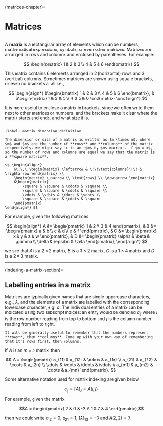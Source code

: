 (matrices-chapter)=

# Matrices

```{index} Matrix
```

A **matrix** is a rectangular array of elements which can be numbers, mathematical expressions, symbols, or even other matrices. Matrices are arranged in rows and columns and enclosed by parentheses. For example:

$$ \begin{pmatrix}
    1 & 2 & 3 \\
    4 & 5 & 6
\end{pmatrix}.$$

This matrix contains 6 elements arranged in 2 (horizontal) rows and 3 (vertical) columns. Sometimes matrices are shown using square brackets, or even no brackets at all i.e.,

$$ \begin{align*}
    &\begin{bmatrix}
        1 & 2 & 3 \\
        4 & 5 & 6
    \end{bmatrix}, &
    &\begin{matrix}
        1 & 2 & 3 \\
        4 & 5 & 6
    \end{matrix}
\end{align*} $$

It is more useful to enclose a matrix in brackets, since we often write them next to other matrices or numbers, and the brackets make it clear where the matrix starts and ends, and what size it is.

```{index} Matrix ; dimension
```

```{prf:definition} Dimension of a matrix
:label: matrix-dimension-definition

The dimension or size of a matrix is written as $m \times n$, where $m$ and $n$ are the number of **rows** and **columns** of the matrix respectively. We might say it is an "$m$ by $n$ matrix". If $m = n$, so the number of rows and columns are equal we say that the matrix is a **square matrix**.

$$ \begin{align*}
    &\,\,\,\begin{matrix} \leftarrow & \!\!\text{columns}\!\! & \rightarrow \end{matrix} \\
    \begin{matrix} \uparrow \\ \text{rows} \\ \downarrow \end{matrix}
    &\begin{pmatrix}
        \square & \square & \cdots & \square \\
        \square & \square & \cdots & \square \\
        \vdots & \vdots & \ddots & \vdots \\
        \square & \square & \cdots & \square
    \end{pmatrix}
\end{align*} $$
```

For example, given the following matrices

$$ \begin{align*}
    A &= \begin{pmatrix} 1 & 2 \\ 3 & 4 \end{pmatrix}, &
    B &= \begin{pmatrix} a & b \\ c & d \\ e & f \end{pmatrix}, &
    C &= \begin{pmatrix} x & y & z & w \end{pmatrix}, &
    D &= \begin{pmatrix} \alpha & \beta & \gamma \\ \delta & \epsilon & \zeta \end{pmatrix},
\end{align*} $$

we see that $A$ is a $2\times 2$ matrix, $B$ is a $3 \times 2$ matrix, $C$ is a $1 \times 4$ matrix and $D$ is a $2 \times 3$ matrix.

---

(indexing-a-matrix-section)=

## Labelling entries in a matrix

Matrices are typically given names that are single uppercase characters, e.g., $A$, and the elements of a matrix are labelled with the corresponding lowercase character, e.g. $a$. The individual entries of a matrix can be indicated using two subscript indices: an entry would be denoted $a_{ij}$ where $i$ is the row number reading from top to bottom and $j$ is the column number reading from left to right.

```{note}
It will be generally useful to remember that the numbers represent **rows**, then **columns**. Come up with your own way of remembering that it's rows first, then columns.
```

If $A$ is an $m \times n$ matrix, then

$$ A =
\begin{pmatrix}
    a_{11} & a_{12} & \cdots & a_{1n} \\
    a_{21} & a_{22} & \cdots & a_{2n} \\
    \vdots & \vdots & \ddots & \vdots \\
    a_{m1} & a_{m2} & \cdots & a_{mn}
\end{pmatrix}. $$

Some alternative notation used for matrix indexing are given below

$$ a_{ij} = [A]_{ij} = A(i,j). $$

For example, given the matrix

$$A = \begin{pmatrix} 2 & 0 & -3 \\ 1 & 7 & 4 \end{pmatrix},$$

then we could write $a_{12} = 0$, $a_{21} = 1$, $[A]_{13} = -3$ and $A(2,2) = 7$.
